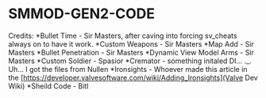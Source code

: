# SMMOD-GEN2-CODE
Credits:
*Bullet Time - Sir Masters, after caving into forcing sv_cheats always on to have it work.
*Custom Weapons - Sir Masters
*Map Add - Sir Masters
*Bullet Penetration - Sir Masters
*Dynamic View Model Arms - Sir Masters
*Custom Soldier - Spasior
*Cremator - something initaled DI... ._. Uh... I got the files from Nullen
*Ironsights - Whoever made this article in the [https://developer.valvesoftware.com/wiki/Adding_Ironsights](Valve Dev Wiki)
*Sheild Code - Bitl